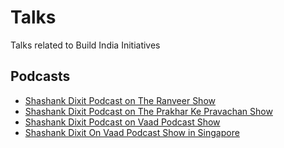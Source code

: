 # Talks
Talks related to Build India Initiatives

## Podcasts

- [Shashank Dixit Podcast on The Ranveer Show](https://www.youtube.com/watch?v=f2lJT_qKhB8)
- [Shashank Dixit Podcast on The Prakhar Ke Pravachan Show](https://www.youtube.com/watch?v=bQvFOLfm6JE)
- [Shashank Dixit Podcast on Vaad Podcast Show](https://www.youtube.com/watch?si=emK1R_3yKU95xTtQ)
- [Shashank Dixit On Vaad Podcast Show in Singapore](https://www.youtube.com/watch?v=tK6MB9ipI-M)
